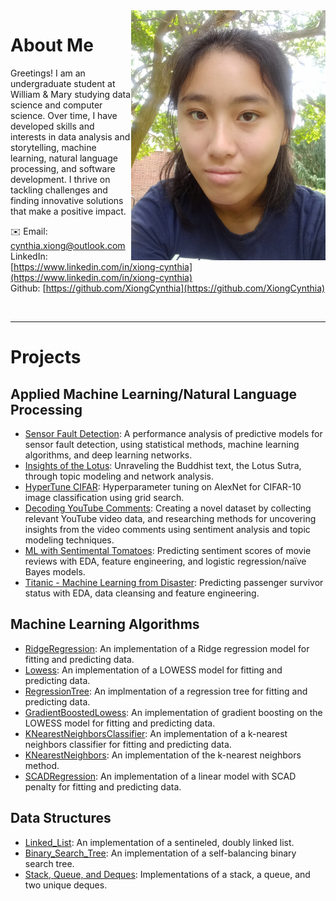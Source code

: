 <img align="right" height=400 src="portrait.jpg">

# About Me

Greetings! I am an undergraduate student at William & Mary studying data science and computer science. Over time, I have developed skills and interests in data analysis and storytelling, machine learning, natural language processing, and software development. I thrive on tackling challenges and finding innovative solutions that make a positive impact.

✉️ Email: cynthia.xiong@outlook.com <br>
LinkedIn: [https://www.linkedin.com/in/xiong-cynthia](https://www.linkedin.com/in/xiong-cynthia) <br>
Github: [https://github.com/XiongCynthia](https://github.com/XiongCynthia)

<br clear="right">

---

# Projects

## Applied Machine Learning/Natural Language Processing

- [Sensor Fault Detection](https://xiongcynthia.github.io/SensorFaultDetection/): A performance analysis of predictive models for sensor fault detection, using statistical  methods, machine learning algorithms, and deep learning networks.
- [Insights of the Lotus](https://xiongcynthia.github.io/LotusInsights/): Unraveling the Buddhist text, the Lotus Sutra, through topic modeling and network analysis.
- [HyperTune CIFAR](https://github.com/XiongCynthia/HyperTuneCIFAR/blob/main/HyperTuneCIFAR.ipynb): Hyperparameter tuning on AlexNet for CIFAR-10 image classification using grid search.
- [Decoding YouTube Comments](https://xiongcynthia.github.io/Decoding-YouTube-Comments): Creating a novel dataset by collecting relevant YouTube video data, and researching methods for uncovering insights from the video comments using sentiment analysis and topic modeling techniques.
- [ML with Sentimental Tomatoes](https://xiongcynthia.github.io/ML-with-Sentimental-Tomatoes): Predicting sentiment scores of movie reviews with EDA, feature engineering, and logistic regression/naïve Bayes models.
- [Titanic - Machine Learning from Disaster](https://github.com/XiongCynthia/Titanic-Machine-Learning-from-Disaster/blob/main/titantic_survivor_predictor.ipynb): Predicting passenger survivor status with EDA, data cleansing and feature engineering.

## Machine Learning Algorithms

- [RidgeRegression](https://xiongcynthia.github.io/RidgeRegression): An implementation of a Ridge regression model for fitting and predicting data.
- [Lowess](https://xiongcynthia.github.io/Lowess): An implementation of a LOWESS model for fitting and predicting data.
- [RegressionTree](https://xiongcynthia.github.io/RegressionTree): An implmentation of a regression tree for fitting and predicting data.
- [GradientBoostedLowess](https://xiongcynthia.github.io/GradientBoostedLowess): An implementation of gradient boosting on the LOWESS model for fitting and predicting data.
- [KNearestNeighborsClassifier](https://xiongcynthia.github.io/KNearestNeighborsClassifier): An implementation of a k-nearest neighbors classifier for fitting and predicting data.
- [KNearestNeighbors](https://xiongcynthia.github.io/KNearestNeighbors): An implementation of the k-nearest neighbors method.
- [SCADRegression](https://xiongcynthia.github.io/SCADRegression): An implementation of a linear model with SCAD penalty for fitting and predicting data.

## Data Structures
- [Linked_List](https://xiongcynthia.github.io/Literally-Loving-Linked-Lists): An implementation of a sentineled, doubly linked list.
- [Binary_Search_Tree](https://xiongcynthia.github.io/Its-a-Jump-and-a-Step-in-the-AVL-Tree): An implementation of a self-balancing binary search tree.
- [Stack, Queue, and Deques](https://xiongcynthia.github.io/Queue-the-Stacking-of-the-Deque): Implementations of a stack, a queue, and two unique deques.
